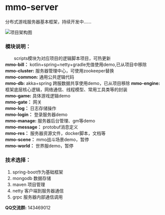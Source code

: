 # mmo-server
分布式游戏服务器基本框架，持续开发中......



![项目架构图](https://raw.githubusercontent.com/jzyong/mmo-server/master/mmo-res/img/mmo%E6%9C%8D%E5%8A%A1%E5%99%A8.png) 



### 模块说明：
&emsp;&emsp;scripts模块为对应项目的逻辑脚本项目，可热更新  
**mmo-bill：** kotlin+spring+netty+gradle充值使用demo,已从项目中移除  
**mmo-cluster:** 服务器管理中心，可使用zookeeper替换  
**mmo-common:** 通用公共逻辑代码  
**mmo-db:** akka+spring 跨服数据共享使用demo，已从项目移除
**mmo-engine:** 框架底层核心逻辑，网络通信、线程模型、常用工具类等的封装  
**mmo-game:** 具体游戏逻辑demo  
**mmo-gate：** 网关  
**mmo-log：** 日志存储操作  
**mmo-login：** 登录服务器demo    
**mmo-manage:** 服务器后台管理、gm等demo  
**mmo-message：** protobuf消息定义  
**mmo-res：** 服务器资源文件，docker脚本，文档等  
**mmo-scene：** mmo战斗场景demo，暂停  
**mmo-world：** 世界服demo，暂停  



### 技术选择：
1. spring-boot作为基础框架  
2. mongodb 数据存储
3. maven 项目管理
4. netty 客户端到服务器通信
5. grpc 服务器内部通信调用  
  
  
  
  
**QQ交流群:** 143469012


